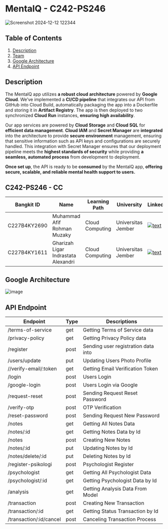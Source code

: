 # MentalQ - C242-PS246

![Screenshot 2024-12-12 122344](https://github.com/user-attachments/assets/63993c1b-4d13-4bfa-9b4d-2a94f90d09b4)

## Table of Contents

1. [Description](#Description)
2. [Team](#C242-PS246---cc)
3. [Google Architecture](#Google-Architecture)
4. [API Endpoint](#Api-Endpoint)

## Description
The MentalQ app utilizes **a robust cloud architecture** powered by **Google Cloud**. We’ve implemented a **CI/CD pipeline** that integrates our API from GitHub into Cloud Build, automatically packaging the app into a Dockerfile and storing it in **Artifact Registry**. The app is then deployed to two synchronized **Cloud Run** instances, **ensuring high availability**.

Our app services are powered by **Cloud Storage** and **Cloud SQL** for **efficient data management**. **Cloud IAM** and **Secret Manager** are **integrated** into the architecture to provide **secure environment** management, ensuring that sensitive information such as API keys and configurations are securely handled. This integration with Secret Manager ensures that our deployment pipeline meets the **highest standards of security** while providing **a seamless, automated process** from development to deployment.

**Once set up**, the API is ready to be **consumed** by the MentalQ app, **offering secure, scalable, and reliable mental health support to users.**


## C242-PS246 - CC

| Bangkit ID | Name | Learning Path | University | LinkedIn |
| ---      | ---       | ---       | ---       | ---       |
| C227B4KY2690  | Muhammad Afif Rohman Muzaky  | Cloud Computing | Universitas Jember | [![text](https://img.shields.io/badge/LinkedIn-0077B5?style=for-the-badge&logo=linkedin&logoColor=white)](https://www.linkedin.com/in/muhammadafifrohmanmuzaky/) |
| C227B4KY1611  | Gharizah Ligar Indrastata Alexandri | Cloud Computing | Universitas Jember | [![text](https://img.shields.io/badge/LinkedIn-0077B5?style=for-the-badge&logo=linkedin&logoColor=white)](https://www.linkedin.com/in/gharizahligar/) |

## Google Architecture

![image](https://github.com/user-attachments/assets/12b7e952-5138-494a-a723-aa5cb5a2d186)

## API Endpoint

| Endpoint | Type | Descriptions |
| ---   | ---      | ---         |
| /terms-of-service | get | Getting Terms of Service data |
| /privacy-policy | get | Getting Privacy Policy data |
| /register | post | Sending user registration data into |
| /users/update | put | Updating Users Photo Profile |
| //verify-email/:token | get | Getting Email Verification Token |
| /login | post | Users Login |
| /google-login | post | Users Login via Google |
| /request-reset | post | Sending Request Reset Password |
| /verify-otp | post | OTP Verification |
| /reset-password | post | Sending Request New Password |
| /notes | get | Getting All Notes Data |
| /notes/:id | get | Getting Notes Data by Id |
| /notes | post | Creating New Notes |
| /notes/:id | put | Updating Notes by Id |
| /notes/delete/:id | put | Deleting Notes by Id |
| /register-psikologi | post | Psychologist Register |
| /psychologist | get | Getting All Psychologist Data |
| /psychologist/:id | get | Getting Psychologist Data by Id |
| /analysis  | get | Getting Analysis Data From Model |
| /transaction | post | Creating New Transaction |
| /transaction/:id | get | Getting Status Transaction by Id |
| /transaction/:id/cancel | post | Canceling Transaction Process |
